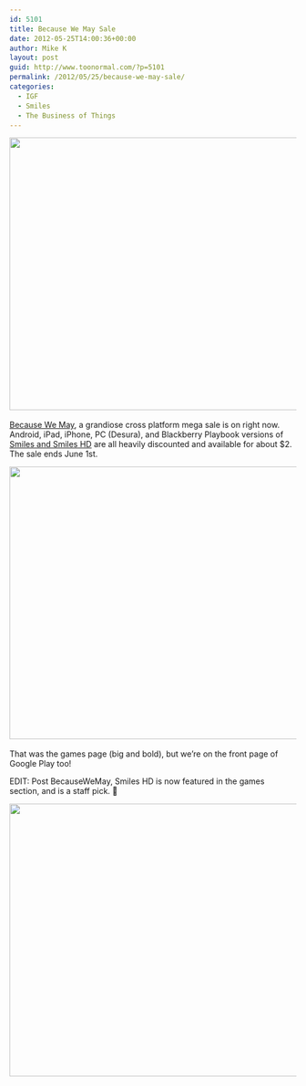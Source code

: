 ```yaml
---
id: 5101
title: Because We May Sale
date: 2012-05-25T14:00:36+00:00
author: Mike K
layout: post
guid: http://www.toonormal.com/?p=5101
permalink: /2012/05/25/because-we-may-sale/
categories:
  - IGF
  - Smiles
  - The Business of Things
---
```

[<img src="/wp-content/uploads/2012/05/Atwx4_gCIAAQ5Hq.jpg-larg2e-640x478.jpg" alt="" title="Atwx4_gCIAAQ5Hq.jpg larg2e" width="640" height="478" class="aligncenter size-large wp-image-5102" srcset="/wp-content/uploads/2012/05/Atwx4_gCIAAQ5Hq.jpg-larg2e-640x478.jpg 640w, /wp-content/uploads/2012/05/Atwx4_gCIAAQ5Hq.jpg-larg2e-450x336.jpg 450w, /wp-content/uploads/2012/05/Atwx4_gCIAAQ5Hq.jpg-larg2e.jpg 1024w" sizes="(max-width: 640px) 100vw, 640px" />](/wp-content/uploads/2012/05/Atwx4_gCIAAQ5Hq.jpg-larg2e.jpg)

[Because We May](http://www.becausewemay.com), a grandiose cross platform mega sale is on right now. Android, iPad, iPhone, PC (Desura), and Blackberry Playbook versions of [Smiles and Smiles HD](http://www.smileshd.com) are all heavily discounted and available for about $2. The sale ends June 1st.

<!--more-->

[<img src="/wp-content/uploads/2012/05/At1WWLPCMAIB_Y1.jpg-l2arge-640x478.jpg" alt="" title="At1WWLPCMAIB_Y1.jpg l2arge" width="640" height="478" class="aligncenter size-large wp-image-5109" srcset="/wp-content/uploads/2012/05/At1WWLPCMAIB_Y1.jpg-l2arge-640x478.jpg 640w, /wp-content/uploads/2012/05/At1WWLPCMAIB_Y1.jpg-l2arge-450x336.jpg 450w, /wp-content/uploads/2012/05/At1WWLPCMAIB_Y1.jpg-l2arge.jpg 1024w" sizes="(max-width: 640px) 100vw, 640px" />](/wp-content/uploads/2012/05/At1WWLPCMAIB_Y1.jpg-l2arge.jpg)

That was the games page (big and bold), but we&#8217;re on the front page of Google Play too!

EDIT: Post BecauseWeMay, Smiles HD is now featured in the games section, and is a staff pick. 🙂

[<img src="/wp-content/uploads/2012/05/FeaturedDroid-640x478.jpg" alt="" title="FeaturedDroid" width="640" height="478" class="aligncenter size-large wp-image-5205" srcset="/wp-content/uploads/2012/05/FeaturedDroid-640x478.jpg 640w, /wp-content/uploads/2012/05/FeaturedDroid-450x336.jpg 450w, /wp-content/uploads/2012/05/FeaturedDroid.jpg 1024w" sizes="(max-width: 640px) 100vw, 640px" />](/wp-content/uploads/2012/05/FeaturedDroid.jpg)